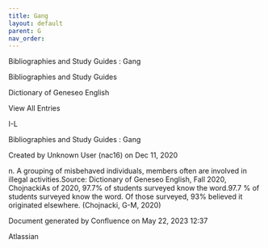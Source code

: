 ```yaml
---
title: Gang
layout: default
parent: G
nav_order:
---
```


Bibliographies and Study Guides : Gang

Bibliographies and Study Guides

Dictionary of Geneseo English

View All Entries

I-L

Bibliographies and Study Guides : Gang

Created by  Unknown User (nac16) on Dec 11, 2020

n. A grouping of misbehaved individuals, members often are involved in illegal activities.Source: Dictionary of Geneseo English, Fall 2020, ChojnackiAs of 2020, 97.7% of students surveyed know the word.97.7 % of students surveyed know the word. Of those surveyed, 93% believed it originated elsewhere. (Chojnacki, G-M, 2020)

Document generated by Confluence on May 22, 2023 12:37

Atlassian
